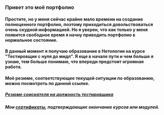 ### Привет это моё портфолио

#### Простите, но у меня сейчас крайне мало времени на создание полноценного портфолио, поэтому приходиться довольствоваться очень скудной информацией. Но я уверен, что как только у меня появится свободное время я начну приводить портфолио в нормальное состояние.

#### В данный момент я получаю образование в Нетологии на курсе "Тестировщик с нуля до мидл". Я еще в начале пути и чем больше я узнаю, тем больше понимаю, что впереди предстоит огромная работа.

#### Моё резюме, соответствующее текущей ситуации по образованию, можно посмотреть по данной ссылке.
##### [Резюме соискателя на должность тестировщика](https://github.com/Dmitry-A-K/Dmitry-A-K/blob/main/%D0%A0%D0%95%D0%97%D0%AE%D0%9C%D0%95%20%D0%A1%D0%9E%D0%98%D0%A1%D0%9A%D0%90%D0%A2%D0%95%D0%9B%D0%AF.pdf)
##### Мои [сертификаты](https://github.com/Dmitry-A-K/Dmitry-A-K/tree/main/Certificate), подтверждающие окончание курсов или модулей.
<!--
**Dmitry-A-K/Dmitry-A-K** is a ✨ _special_ ✨ repository because its `README.md` (this file) appears on your GitHub profile.

Here are some ideas to get you started:

- 🔭 I’m currently working on ...
- 🌱 I’m currently learning ...
- 👯 I’m looking to collaborate on ...
- 🤔 I’m looking for help with ...
- 💬 Ask me about ...
- 📫 How to reach me: ...
- 😄 Pronouns: ...
- ⚡ Fun fact: ...
-->
